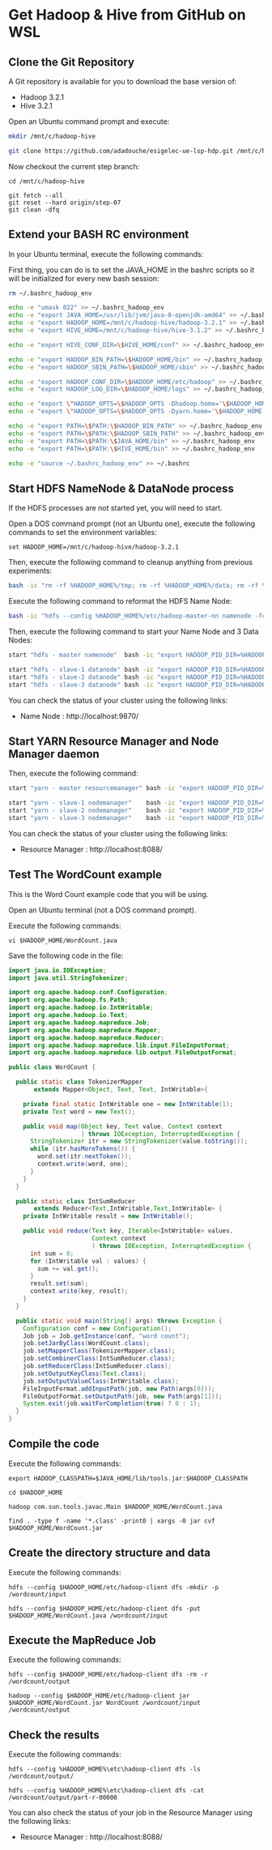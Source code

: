 # Get Hadoop & Hive from GitHub on WSL

## Clone the Git Repository

A Git repository is available for you to download the base version of:

 - Hadoop 3.2.1
 - Hive 3.2.1

Open an Ubuntu command prompt and execute:

```sh
mkdir /mnt/c/hadoop-hive

git clone https://github.com/adadouche/esigelec-ue-lsp-hdp.git /mnt/c/hadoop-hive
```

Now checkout the current step branch:

```
cd /mnt/c/hadoop-hive

git fetch --all
git reset --hard origin/step-07
git clean -dfq
```

## Extend your BASH RC environment

In your Ubuntu terminal, execute the following commands:

First thing, you can do is to set the JAVA_HOME in the bashrc scripts so it will be initialized for every new bash session:

```sh
rm ~/.bashrc_hadoop_env

echo -e "umask 022" >> ~/.bashrc_hadoop_env
echo -e "export JAVA_HOME=/usr/lib/jvm/java-8-openjdk-amd64" >> ~/.bashrc_hadoop_env
echo -e "export HADOOP_HOME=/mnt/c/hadoop-hive/hadoop-3.2.1" >> ~/.bashrc_hadoop_env
echo -e "export HIVE_HOME=/mnt/c/hadoop-hive/hive-3.1.2" >> ~/.bashrc_hadoop_env

echo -e "export HIVE_CONF_DIR=\$HIVE_HOME/conf" >> ~/.bashrc_hadoop_env

echo -e "export HADOOP_BIN_PATH=\$HADOOP_HOME/bin" >> ~/.bashrc_hadoop_env
echo -e "export HADOOP_SBIN_PATH=\$HADOOP_HOME/sbin" >> ~/.bashrc_hadoop_env

echo -e "export HADOOP_CONF_DIR=\$HADOOP_HOME/etc/hadoop" >> ~/.bashrc_hadoop_env
echo -e "export HADOOP_LOG_DIR=\$HADOOP_HOME/logs" >> ~/.bashrc_hadoop_env

echo -e "export \"HADOOP_OPTS=\$HADOOP_OPTS -Dhadoop.home='\$HADOOP_HOME'\"" >> ~/.bashrc_hadoop_env
echo -e "export \"HADOOP_OPTS=\$HADOOP_OPTS -Dyarn.home='\$HADOOP_HOME'\"" >> ~/.bashrc_hadoop_env

echo -e "export PATH=\$PATH:\$HADOOP_BIN_PATH" >> ~/.bashrc_hadoop_env
echo -e "export PATH=\$PATH:\$HADOOP_SBIN_PATH" >> ~/.bashrc_hadoop_env
echo -e "export PATH=\$PATH:\$JAVA_HOME/bin" >> ~/.bashrc_hadoop_env
echo -e "export PATH=\$PATH:\$HIVE_HOME/bin" >> ~/.bashrc_hadoop_env

echo -e "source ~/.bashrc_hadoop_env" >> ~/.bashrc
```

## Start HDFS NameNode & DataNode process

If the HDFS processes are not started yet, you will need to start.

Open a DOS command prompt (not an Ubuntu one), execute the following commands to set the environment variables:

```
set HADOOP_HOME=/mnt/c/hadoop-hive/hadoop-3.2.1
```

Then, execute the following command to cleanup anything from previous experiments:

```sh
bash -ic "rm -rf %HADOOP_HOME%/tmp; rm -rf %HADOOP_HOME%/data; rm -rf %HADOOP_HOME%/pid; mkdir %HADOOP_HOME%/tmp; mkdir %HADOOP_HOME%/data; mkdir %HADOOP_HOME%/pid"
```

Execute the following command to reformat the HDFS Name Node:

```sh
bash -ic "hdfs --config %HADOOP_HOME%/etc/hadoop-master-nn namenode -format -force"
```

Then, execute the following command to start your Name Node and 3 Data Nodes:

```sh
start "hdfs - master namenode"  bash -ic "export HADOOP_PID_DIR=%HADOOP_HOME%/pid/master-nn; hdfs --config %HADOOP_HOME%/etc/hadoop-master-nn namenode"

start "hdfs - slave-1 datanode" bash -ic "export HADOOP_PID_DIR=%HADOOP_HOME%/pid/slave-1-dn; hdfs --config %HADOOP_HOME%/etc/hadoop-slave-1-dn datanode"
start "hdfs - slave-2 datanode" bash -ic "export HADOOP_PID_DIR=%HADOOP_HOME%/pid/slave-2-dn; hdfs --config %HADOOP_HOME%/etc/hadoop-slave-2-dn datanode"
start "hdfs - slave-3 datanode" bash -ic "export HADOOP_PID_DIR=%HADOOP_HOME%/pid/slave-3-dn; hdfs --config %HADOOP_HOME%/etc/hadoop-slave-3-dn datanode"
```

You can check the status of your cluster using the following links:

 - Name Node : http://localhost:9870/

## Start YARN Resource Manager and Node Manager daemon

Then, execute the following command:

```sh
start "yarn - master resourcemanager" bash -ic "export HADOOP_PID_DIR=%HADOOP_HOME%/pid/master-rm; yarn --config %HADOOP_HOME%/etc/hadoop-master-rm resourcemanager"

start "yarn - slave-1 nodemanager"    bash -ic "export HADOOP_PID_DIR=%HADOOP_HOME%/pid/slave-1-nm; yarn --config %HADOOP_HOME%/etc/hadoop-slave-1-nm nodemanager"
start "yarn - slave-2 nodemanager"    bash -ic "export HADOOP_PID_DIR=%HADOOP_HOME%/pid/slave-2-nm; yarn --config %HADOOP_HOME%/etc/hadoop-slave-2-nm nodemanager"
start "yarn - slave-3 nodemanager"    bash -ic "export HADOOP_PID_DIR=%HADOOP_HOME%/pid/slave-3-nm; yarn --config %HADOOP_HOME%/etc/hadoop-slave-3-nm nodemanager"
```

You can check the status of your cluster using the following links:

 - Resource Manager	: http://localhost:8088/

## Test The WordCount example

This is the Word Count example code that you will be using.

Open an Ubuntu terminal (not a DOS command prompt).

Execute the following commands:

```
vi $HADOOP_HOME/WordCount.java
```

Save the following code in the file:

```java
import java.io.IOException;
import java.util.StringTokenizer;

import org.apache.hadoop.conf.Configuration;
import org.apache.hadoop.fs.Path;
import org.apache.hadoop.io.IntWritable;
import org.apache.hadoop.io.Text;
import org.apache.hadoop.mapreduce.Job;
import org.apache.hadoop.mapreduce.Mapper;
import org.apache.hadoop.mapreduce.Reducer;
import org.apache.hadoop.mapreduce.lib.input.FileInputFormat;
import org.apache.hadoop.mapreduce.lib.output.FileOutputFormat;

public class WordCount {

  public static class TokenizerMapper
       extends Mapper<Object, Text, Text, IntWritable>{

    private final static IntWritable one = new IntWritable(1);
    private Text word = new Text();

    public void map(Object key, Text value, Context context
                    ) throws IOException, InterruptedException {
      StringTokenizer itr = new StringTokenizer(value.toString());
      while (itr.hasMoreTokens()) {
        word.set(itr.nextToken());
        context.write(word, one);
      }
    }
  }

  public static class IntSumReducer
       extends Reducer<Text,IntWritable,Text,IntWritable> {
    private IntWritable result = new IntWritable();

    public void reduce(Text key, Iterable<IntWritable> values,
                       Context context
                       ) throws IOException, InterruptedException {
      int sum = 0;
      for (IntWritable val : values) {
        sum += val.get();
      }
      result.set(sum);
      context.write(key, result);
    }
  }

  public static void main(String[] args) throws Exception {
    Configuration conf = new Configuration();
    Job job = Job.getInstance(conf, "word count");
    job.setJarByClass(WordCount.class);
    job.setMapperClass(TokenizerMapper.class);
    job.setCombinerClass(IntSumReducer.class);
    job.setReducerClass(IntSumReducer.class);
    job.setOutputKeyClass(Text.class);
    job.setOutputValueClass(IntWritable.class);
    FileInputFormat.addInputPath(job, new Path(args[0]));
    FileOutputFormat.setOutputPath(job, new Path(args[1]));
    System.exit(job.waitForCompletion(true) ? 0 : 1);
  }
}
```

## Compile the code

Execute the following commands:

```
export HADOOP_CLASSPATH=$JAVA_HOME/lib/tools.jar:$HADOOP_CLASSPATH

cd $HADOOP_HOME

hadoop com.sun.tools.javac.Main $HADOOP_HOME/WordCount.java

find . -type f -name '*.class' -print0 | xargs -0 jar cvf $HADOOP_HOME/WordCount.jar
```

## Create the directory structure and data

Execute the following commands:

```
hdfs --config $HADOOP_HOME/etc/hadoop-client dfs -mkdir -p /wordcount/input

hdfs --config $HADOOP_HOME/etc/hadoop-client dfs -put $HADOOP_HOME/WordCount.java /wordcount/input
```

## Execute the MapReduce Job

Execute the following commands:

```
hdfs --config $HADOOP_HOME/etc/hadoop-client dfs -rm -r /wordcount/output

hadoop --config $HADOOP_HOME/etc/hadoop-client jar $HADOOP_HOME/WordCount.jar WordCount /wordcount/input /wordcount/output
```

## Check the results

Execute the following commands:

```
hdfs --config %HADOOP_HOME%\etc\hadoop-client dfs -ls /wordcount/output/

hdfs --config %HADOOP_HOME%\etc\hadoop-client dfs -cat /wordcount/output/part-r-00000
```

You can also check the status of your job in the Resource Manager using the following links:

 - Resource Manager	: http://localhost:8088/
